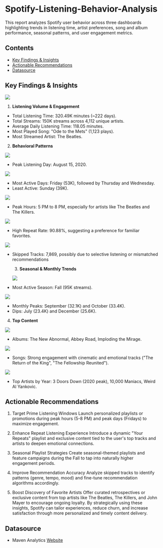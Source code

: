 # Spotify-Listening-Behavior-Analysis
This report analyzes Spotify user behavior across three dashboards highlighting trends in listening time, artist preferences, song and album performance, seasonal patterns, and user engagement metrics.

## Contents
- [Key Findings & Insights](https://github.com/Ani-Favour/Spotify-Listening-Behavior-Analysis?tab=readme-ov-file#key-findings--insights)
- [Actionable Recommendations](https://github.com/Ani-Favour/Spotify-Listening-Behavior-Analysis?tab=readme-ov-file#actionable-recommendations)
-  [Datasource](https://github.com/Ani-Favour/Spotify-Listening-Behavior-Analysis/blob/main/README.md#datasource)

## Key Findings & Insights

![](https://github.com/Ani-Favour/Spotify-Listening-Behavior-Analysis/blob/main/Listening%20Volume%20%26%20Engagement.png)
1. **Listening Volume & Engagement**
 - Total Listening Time: 320.49K minutes (~222 days).
 - Total Streams: 150K streams across 4,112 unique artists.
 - Average Daily Listening Time: 118.05 minutes.
 - Most Played Song: "Ode to the Mets" (1,123 plays).
 - Most Streamed Artist: The Beatles.


   
2. **Behavioral Patterns**
 
 
 ![](https://github.com/Ani-Favour/Spotify-Listening-Behavior-Analysis/blob/main/Peak%20Listening%20Day.png)
 - Peak Listening Day: August 15, 2020.


![](https://github.com/Ani-Favour/Spotify-Listening-Behavior-Analysis/blob/main/Spotify%20Daily%20Overview-Trends.png)
 - Most Active Days: Friday (53K), followed by Thursday and Wednesday.
 - Least Active: Sunday (39K).



![](https://github.com/Ani-Favour/Spotify-Listening-Behavior-Analysis/blob/main/Time%20Based%20Trends.png)
 - Peak Hours: 5 PM to 8 PM, especially for artists like The Beatles and The Killers.

![](https://github.com/Ani-Favour/Spotify-Listening-Behavior-Analysis/blob/main/Song%20Repeat%20Rate(%25).png)
 - High Repeat Rate: 90.88%, suggesting a preference for familiar favorites.

  ![](https://github.com/Ani-Favour/Spotify-Listening-Behavior-Analysis/blob/main/Numbers%20of%20skipped%20Tracks.png)
 - Skipped Tracks: 7,869, possibly due to selective listening or mismatched recommendations

   3. **Seasonal & Monthly Trends**
  




   ![](https://github.com/Ani-Favour/Spotify-Listening-Behavior-Analysis/blob/main/Seasonal%20Trends.png)
 - Most Active Season: Fall (95K streams).





![](https://github.com/Ani-Favour/Spotify-Listening-Behavior-Analysis/blob/main/Monthly%20Listening%20Trend.png)
 - Monthly Peaks: September (32.1K) and October (33.4K).
 - Dips: July (23.4K) and December (25.6K).




4. **Top Content**




 ![](https://github.com/Ani-Favour/Spotify-Listening-Behavior-Analysis/blob/main/Top%20Albums%20By%20Listening%20Time.png)
 - Albums: The New Abnormal, Abbey Road, Imploding the Mirage.



 ![](https://github.com/Ani-Favour/Spotify-Listening-Behavior-Analysis/blob/main/Most%20Listened%20to%20song.png)
 - Songs: Strong engagement with cinematic and emotional tracks ("The Return of the King", "The
Fellowship Reunited").




![](https://github.com/Ani-Favour/Spotify-Listening-Behavior-Analysis/blob/main/Most%20Listened%20to%20Artist%20Each%20Year.png)
 - Top Artists by Year: 3 Doors Down (2020 peak), 10,000 Maniacs, Weird Al Yankovic.

## Actionable Recommendations
1. Target Prime Listening Windows
 Launch personalized playlists or promotions during peak hours (5-8 PM) and peak days (Fridays)
to maximize engagement.
2. Enhance Repeat Listening Experience
 Introduce a dynamic "Your Repeats" playlist and exclusive content tied to the user's top tracks and
artists to deepen emotional connections.
3. Seasonal Playlist Strategies
 Create seasonal-themed playlists and feature campaigns during the Fall to tap into naturally
higher engagement periods.
4. Improve Recommendation Accuracy
  Analyze skipped tracks to identify patterns (genre, tempo, mood) and fine-tune recommendation
algorithms accordingly.


5. Boost Discovery of Favorite Artists
 Offer curated retrospectives or exclusive content from top artists like The Beatles, The Killers, and
John Mayer to encourage ongoing loyalty.
By strategically using these insights, Spotify can tailor experiences, reduce churn, and increase
satisfaction through more personalized and timely content delivery.

## Datasource
- Maven Analytics [Website](https://app.mavenanalytics.io/datasets?search=Spotify+Streaming)

